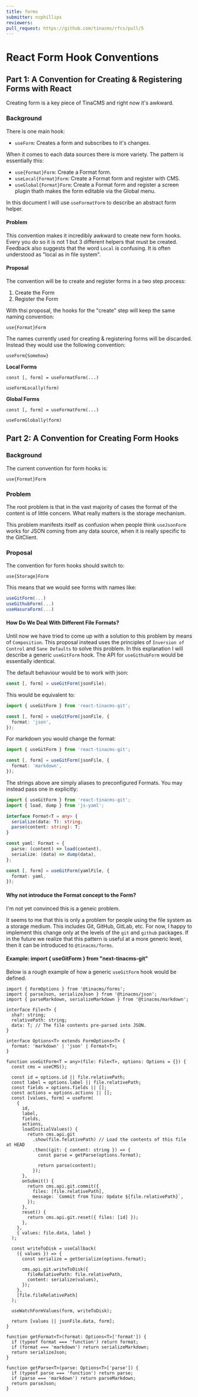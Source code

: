 ```yaml
---
title: forms
submitter: ncphillips
reviewers:
pull_request: https://github.com/tinacms/rfcs/pull/5
---
```


# React Form Hook Conventions

## Part 1: A Convention for Creating & Registering Forms with React

Creating form is a key piece of TinaCMS and right now it's awkward.

### Background

There is one main hook:

- `useForm`: Creates a form and subscribes to it's changes.

When it comes to each data sources there is more variety. The pattern is essentially this:

- `use{Format}Form`: Create a Format form.
- `useLocal{Format}Form`: Create a Format form and register with CMS.
- `useGlobal{Format}Form`: Create a Format form and register a screen plugin thath makes the form editable via the Global menu.

In this document I will use `useFormatForm` to describe an abstract form helper.

#### Problem

This convention makes it incredibly awkward to create new form hooks. Every you do so it is not 1 but 3 different helpers that must be created. Feedback also suggests that the word `Local` is confusing. It is often understood as "local as in file system".

#### Proposal

The convention will be to create and register forms in a two step process:

1. Create the Form
2. Register the Form

With thsi proposal, the hooks for the "create" step will keep the same naming convention:

```
use{Format}Form
```

The names currently used for creating & registering forms will be discarded. Instead they would use the following convention:

```
useForm{Somehow}
```

**Local Forms**

```tsx
const [, form] = useFormatForm(...)

useFormLocally(form)
```

**Global Forms**

```tsx
const [, form] = useFormatForm(...)

useFormGlobally(form)
```

## Part 2: A Convention for Creating Form Hooks

### Background

The current convention for form hooks is:

```
use{Format}Form
```

### Problem

The root problem is that in the vast majority of cases the format of the content is of little concern. What really matters is the storage mechanism.

This problem manifests itself as confusion when people think `useJsonForm` works for JSON coming from any data source, when it is really specific to the GitClient.

### Proposal

The convention for form hooks should switch to:

```
use{Storage}Form
```

This means that we would see forms with names like:

```ts
useGitForm(...)
useGithubForm(...)
useHasuraForm(...)
```

#### How Do We Deal With Different File Formats?

Until now we have tried to come up with a solution to this problem by means of `Composition`. This proposal instead uses the principles of `Inversion of Control` and `Sane Defaults` to solve this problem. In this explanation I will describe a generic `useGitForm` hook. The API for `useGithubForm` would be essentially identical.

The default behaviour would be to work with json:

```ts
const [, form] = useGitForm(jsonFile);
```

This would be equivalent to:

```ts
import { useGitForm } from 'react-tinacms-git';

const [, form] = useGitForm(jsonFile, {
  format: 'json',
});
```

For markdown you would change the format:

```ts
import { useGitForm } from 'react-tinacms-git';

const [, form] = useGitForm(jsonFile, {
  format: 'markdown',
});
```

The strings above are simply aliases to preconfigured Formats. You may instead pass one in explicitly:

```ts
import { useGitForm } from 'react-tinacms-git';
import { load, dump } from 'js-yaml';

interface Format<T = any> {
  serialize(data: T): string;
  parse(content: string): T;
}

const yaml: Format = {
  parse: (content) => load(content),
  serialize: (data) => dump(data),
};

const [, form] = useGitForm(yamlFile, {
  format: yaml,
});
```

#### Why not introduce the Format concept to the Form?

I'm not yet convinced this is a geneic problem.

It seems to me that this is only a problem for people using the file system as a storage medium. This includes Git, GitHub, GitLab, etc. For now, I happy to implement this change only at the levels of the `git` and `github` packages. If in the future we realize that this pattern is useful at a more generic level, then it can be introduced to `@tinacms/forms`.

#### Example: import { useGitForm } from "next-tinacms-git"

Below is a rough example of how a generic `useGitForm` hook would be defined.

```tsx
import { FormOptions } from '@tinacms/forms';
import { parseJson, serializeJson } from '@tinacms/json';
import { parseMarkdown, serializeMarkdown } from '@tinacms/markdown';

interface File<T> {
  sha?: string;
  relativePath: string;
  data: T; // The file contents pre-parsed into JSON.
}

interface Options<T> extends FormOptions<T> {
  format: 'markdown' | 'json' | Format<T>;
}

function useGitForm<T = any>(file: File<T>, options: Options = {}) {
  const cms = useCMS();

  const id = options.id || file.relativePath;
  const label = options.label || file.relativePath;
  const fields = options.fields || [];
  const actions = options.actions || [];
  const [values, form] = useForm(
    {
      id,
      label,
      fields,
      actions,
      loadInitialValues() {
        return cms.api.git
          .show(file.felativePath) // Load the contents of this file at HEAD
          .then((git: { content: string }) => {
            const parse = getParse(options.format);

            return parse(content);
          });
      },
      onSubmit() {
        return cms.api.git.commit({
          files: [file.relativePath],
          message: `Commit from Tina: Update ${file.relativePath}`,
        });
      },
      reset() {
        return cms.api.git.reset({ files: [id] });
      },
    },
    { values: file.data, label }
  );

  const writeToDisk = useCallback(
    ({ values }) => {
      const serialize = getSerialize(options.format);

      cms.api.git.writeToDisk({
        fileRelativePath: file.relativePath,
        content: serialize(values),
      });
    },
    [file.fileRelativePath]
  );

  useWatchFormValues(form, writeToDisk);

  return [values || jsonFile.data, form];
}

function getFormat<T>(format: Options<T>['format']) {
  if (typeof format === 'function') return format;
  if (format === 'markdown') return serializeMarkdown;
  return serializeJson;
}

function getParse<T>(parse: Options<T>['parse']) {
  if (typeof parse === 'function') return parse;
  if (parse === 'markdown') return parseMarkdown;
  return parseJson;
}
```
